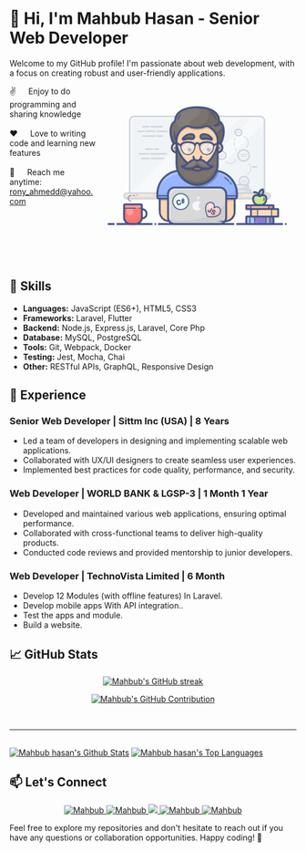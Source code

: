 # 👋 Hi, I'm Mahbub Hasan - Senior Web Developer

Welcome to my GitHub profile! I'm passionate about web development, with a focus on creating robust and user-friendly applications. 

<p>
 <img align="right" width="350" src="/assets/programmer.gif" alt="Coding gif" />
  
 ✌️ &emsp; Enjoy to do programming and sharing knowledge <br/><br/>
 ❤️ &emsp; Love to writing code and learning new features<br/><br/>
 📧 &emsp; Reach me anytime: rony_ahmedd@yahoo.com<br/><br/>

</p>
<br />
<br/>
<br/>
<br/>

## 🚀 Skills

- **Languages:** JavaScript (ES6+), HTML5, CSS3
- **Frameworks:** Laravel, Flutter
- **Backend:** Node.js, Express.js, Laravel, Core Php
- **Database:** MySQL, PostgreSQL
- **Tools:** Git, Webpack, Docker
- **Testing:** Jest, Mocha, Chai
- **Other:** RESTful APIs, GraphQL, Responsive Design

## 💼 Experience

### Senior Web Developer | Sittm Inc (USA) | 8 Years

- Led a team of developers in designing and implementing scalable web applications.
- Collaborated with UX/UI designers to create seamless user experiences.
- Implemented best practices for code quality, performance, and security.

### Web Developer | WORLD BANK & LGSP-3 |  1 Month  1 Year

- Developed and maintained various web applications, ensuring optimal performance.
- Collaborated with cross-functional teams to deliver high-quality products.
- Conducted code reviews and provided mentorship to junior developers.

### Web Developer | TechnoVista Limited | 6 Month

- Develop 12 Modules (with offline features) In Laravel.
- Develop mobile apps With API integration..
- Test the apps and module.
- Build a website.



## 📈 GitHub Stats


<p align="center">
  <a href="https://github.com/rony53">
    <img src="https://github-readme-streak-stats.herokuapp.com/?user=rony53&theme=radical&border=7F3FBF&background=0D1117" alt="Mahbub's GitHub streak"/>
  </a>
</p>

<p align="center">
  <a href="https://github.com/rony53">
    <img src="https://github-profile-summary-cards.vercel.app/api/cards/profile-details?username=rony53&theme=radical" alt="Mahbub's GitHub Contribution"/>
  </a>
</p>
<br/>
<hr/>
<br/>
<a> 
    <a href="https://github.com/rony53"><img alt="Mahbub hasan's Github Stats" src="https://denvercoder1-github-readme-stats.vercel.app/api?username=rony53&show_icons=true&count_private=true&theme=aura&border_color=7F3FBF&bg_color=0D1117&title_color=F85D7F&icon_color=F8D866" height="192px" width="49.5%"/></a>
  <a href="https://github.com/rony53"><img alt="Mahbub hasan's Top Languages" src="https://denvercoder1-github-readme-stats.vercel.app/api/top-langs/?username=rony53&langs_count=8&layout=compact&theme=aura&border_color=7F3FBF&bg_color=0D1117&title_color=F85D7F&icon_color=F8D866" height="192px" width="49.5%"/></a>
  <br/>
</a>


## 📫 Let's Connect

<p align="center">
 <a href="https://ronbd.com" target="blank">
  <img src="https://img.shields.io/badge/Website-DC143C?style=for-the-badge&logo=medium&logoColor=white" alt="Mahbub" />
 </a>
 <a href="https://www.linkedin.com/in/mahbub-hasan-2b635650" target="_blank">
  <img src="https://img.shields.io/badge/LinkedIn-0077B5?style=for-the-badge&logo=linkedin&logoColor=white" alt="Mahbub"/>
 </a>
 <a href="https://twitter.com/Mahbub53" target="_blank">
  <img src="https://img.shields.io/badge/Twitter-1DA1F2?style=for-the-badge&logo=twitter&logoColor=white" />
 </a>
 <a href="https://www.instagram.com/rony_ahmedd/" target="_blank">
  <img src="https://img.shields.io/badge/Instagram-fe4164?style=for-the-badge&logo=instagram&logoColor=white" alt="Mahbub" />
 </a> 
 <a href="https://www.facebook.com/mahbub.hasan.121/" target="_blank">
  <img src="https://img.shields.io/badge/Facebook-20BEFF?&style=for-the-badge&logo=facebook&logoColor=white" alt="Mahbub"  />
  </a> 
</p>

Feel free to explore my repositories and don't hesitate to reach out if you have any questions or collaboration opportunities. Happy coding! 🚀
